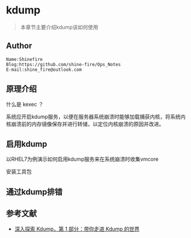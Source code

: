 # kdump

> 本章节主要介绍kdump该如何使用

## Author

```
Name:Shinefire
Blog:https://github.com/shine-fire/Ops_Notes
E-mail:shine_fire@outlook.com
```

## 原理介绍

什么是 kexec ？

系统应开启kdump服务，以便在服务器系统崩溃时能够加载捕获内核，将系统内核崩溃前的内存镜像保存并进行转储，以定位内核崩溃的原因并改进。



## 启用kdump

以RHEL7为例演示如何启用kdump服务来在系统崩溃时收集vmcore

安装工具包









## 通过kdump排错



## 参考文献

- [深入探索 Kdump，第 1 部分：带你走进 Kdump 的世界](https://www.ibm.com/developerworks/cn/linux/l-cn-kdump1/index.html)

